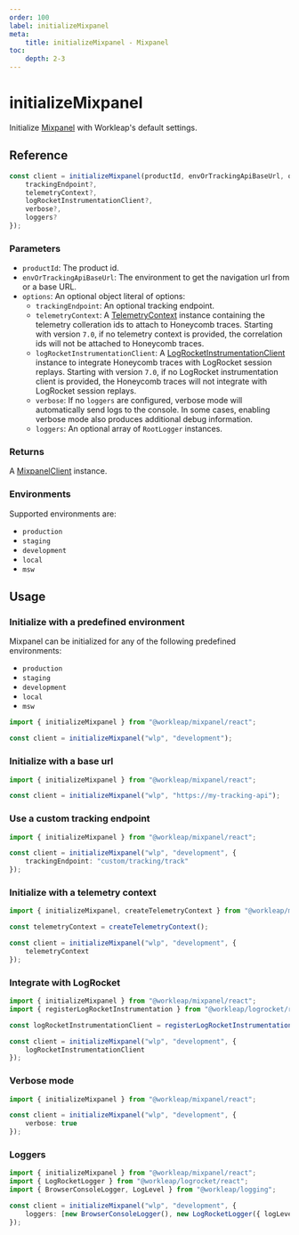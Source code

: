 ```yaml
---
order: 100
label: initializeMixpanel
meta:
    title: initializeMixpanel - Mixpanel
toc:
    depth: 2-3
---
```


# initializeMixpanel

Initialize [Mixpanel](https://mixpanel.com) with Workleap's default settings.

## Reference

```ts
const client = initializeMixpanel(productId, envOrTrackingApiBaseUrl, options?: { 
    trackingEndpoint?,
    telemetryContext?,
    logRocketInstrumentationClient?,
    verbose?,
    loggers?
});
```

### Parameters

- `productId`: The product id.
- `envOrTrackingApiBaseUrl`: The environment to get the navigation url from or a base URL.
- `options`: An optional object literal of options:
    - `trackingEndpoint`: An optional tracking endpoint.
    - `telemetryContext`: A [TelemetryContext](./createTelemetryContext.md#telemetrycontext) instance containing the telemetry colleration ids to attach to Honeycomb traces. Starting with version `7.0`, if no telemetry context is provided, the correlation ids will not be attached to Honeycomb traces.
    - `logRocketInstrumentationClient`: A [LogRocketInstrumentationClient](https://workleap.github.io/wl-telemetry/logrocket/reference/logrocketinstrumentationclient) instance to integrate Honeycomb traces with LogRocket session replays. Starting with version `7.0`, if no LogRocket instrumentation client is provided, the Honeycomb traces will not integrate with LogRocket session replays.
    - `verbose`: If no `loggers` are configured, verbose mode will automatically send logs to the console. In some cases, enabling verbose mode also produces additional debug information.
    - `loggers`: An optional array of `RootLogger` instances.

### Returns

A [MixpanelClient](./MixpanelClient.md) instance.

### Environments

Supported environments are:

- `production`
- `staging`
- `development`
- `local`
- `msw`

## Usage

### Initialize with a predefined environment

Mixpanel can be initialized for any of the following predefined environments:

- `production`
- `staging`
- `development`
- `local`
- `msw`

```ts !#3
import { initializeMixpanel } from "@workleap/mixpanel/react";

const client = initializeMixpanel("wlp", "development");
```

### Initialize with a base url

```ts !#3
import { initializeMixpanel } from "@workleap/mixpanel/react";

const client = initializeMixpanel("wlp", "https://my-tracking-api");
```

### Use a custom tracking endpoint

```ts !#4
import { initializeMixpanel } from "@workleap/mixpanel/react";

const client = initializeMixpanel("wlp", "development", {
    trackingEndpoint: "custom/tracking/track"
});
```

### Initialize with a telemetry context

```ts !#6
import { initializeMixpanel, createTelemetryContext } from "@workleap/mixpanel/react";

const telemetryContext = createTelemetryContext();

const client = initializeMixpanel("wlp", "development", {
    telemetryContext
});
```

### Integrate with LogRocket

```ts !#4,7
import { initializeMixpanel } from "@workleap/mixpanel/react";
import { registerLogRocketInstrumentation } from "@workleap/logrocket/react";

const logRocketInstrumentationClient = registerLogRocketInstrumentation("my-app-id");

const client = initializeMixpanel("wlp", "development", {
    logRocketInstrumentationClient
});
```

### Verbose mode

```ts !#4
import { initializeMixpanel } from "@workleap/mixpanel/react";

const client = initializeMixpanel("wlp", "development", {
    verbose: true
});
```

### Loggers

```ts !#6
import { initializeMixpanel } from "@workleap/mixpanel/react";
import { LogRocketLogger } from "@workleap/logrocket/react";
import { BrowserConsoleLogger, LogLevel } from "@workleap/logging";

const client = initializeMixpanel("wlp", "development", {
    loggers: [new BrowserConsoleLogger(), new LogRocketLogger({ logLevel: LogLevel.information })]
});
```





